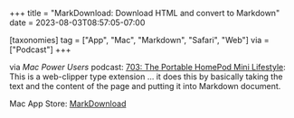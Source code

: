 +++
title = "MarkDownload: Download HTML and convert to Markdown"
date = 2023-08-03T08:57:05-07:00

[taxonomies]
tag = ["App", "Mac", "Markdown", "Safari", "Web"]
via = ["Podcast"]
+++

via _Mac Power Users_ podcast: [703: The Portable HomePod Mini Lifestyle](https://overcast.fm/+FrCHqADww/18:34): This is a web-clipper type extension ... it does this by basically taking the text and the content of the page and putting it into Markdown document.

<!-- more -->

Mac App Store: [MarkDownload](https://apps.apple.com/us/app/markdownload/id1554029832?mt=12)
